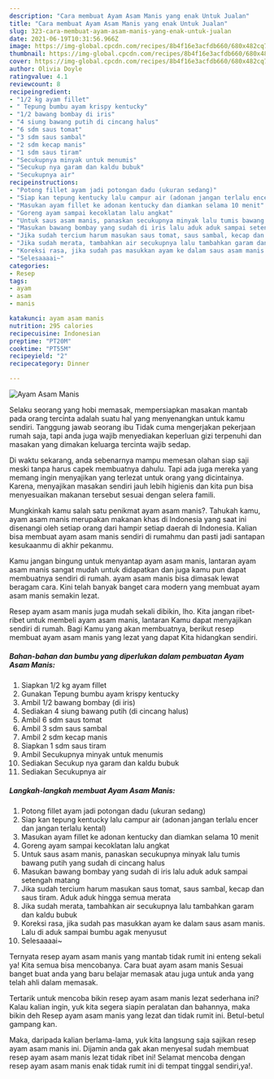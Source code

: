 ```yaml
---
description: "Cara membuat Ayam Asam Manis yang enak Untuk Jualan"
title: "Cara membuat Ayam Asam Manis yang enak Untuk Jualan"
slug: 323-cara-membuat-ayam-asam-manis-yang-enak-untuk-jualan
date: 2021-06-19T10:31:56.966Z
image: https://img-global.cpcdn.com/recipes/8b4f16e3acfdb660/680x482cq70/ayam-asam-manis-foto-resep-utama.jpg
thumbnail: https://img-global.cpcdn.com/recipes/8b4f16e3acfdb660/680x482cq70/ayam-asam-manis-foto-resep-utama.jpg
cover: https://img-global.cpcdn.com/recipes/8b4f16e3acfdb660/680x482cq70/ayam-asam-manis-foto-resep-utama.jpg
author: Olivia Doyle
ratingvalue: 4.1
reviewcount: 8
recipeingredient:
- "1/2 kg ayam fillet"
- " Tepung bumbu ayam krispy kentucky"
- "1/2 bawang bombay di iris"
- "4 siung bawang putih di cincang halus"
- "6 sdm saus tomat"
- "3 sdm saus sambal"
- "2 sdm kecap manis"
- "1 sdm saus tiram"
- "Secukupnya minyak untuk menumis"
- "Secukup nya garam dan kaldu bubuk"
- "Secukupnya air"
recipeinstructions:
- "Potong fillet ayam jadi potongan dadu (ukuran sedang)"
- "Siap kan tepung kentucky lalu campur air (adonan jangan terlalu encer dan jangan terlalu kental)"
- "Masukan ayam fillet ke adonan kentucky dan diamkan selama 10 menit"
- "Goreng ayam sampai kecoklatan lalu angkat"
- "Untuk saus asam manis, panaskan secukupnya minyak lalu tumis bawang putih yang sudah di cincang halus"
- "Masukan bawang bombay yang sudah di iris lalu aduk aduk sampai setengah matang"
- "Jika sudah tercium harum masukan saus tomat, saus sambal, kecap dan saus tiram. Aduk aduk hingga semua merata"
- "Jika sudah merata, tambahkan air secukupnya lalu tambahkan garam dan kaldu bubuk"
- "Koreksi rasa, jika sudah pas masukkan ayam ke dalam saus asam manis. Lalu di aduk sampai bumbu agak menyusut"
- "Selesaaaai~"
categories:
- Resep
tags:
- ayam
- asam
- manis

katakunci: ayam asam manis 
nutrition: 295 calories
recipecuisine: Indonesian
preptime: "PT20M"
cooktime: "PT55M"
recipeyield: "2"
recipecategory: Dinner

---
```



![Ayam Asam Manis](https://img-global.cpcdn.com/recipes/8b4f16e3acfdb660/680x482cq70/ayam-asam-manis-foto-resep-utama.jpg)

Selaku seorang yang hobi memasak, mempersiapkan masakan mantab pada orang tercinta adalah suatu hal yang menyenangkan untuk kamu sendiri. Tanggung jawab seorang ibu Tidak cuma mengerjakan pekerjaan rumah saja, tapi anda juga wajib menyediakan keperluan gizi terpenuhi dan masakan yang dimakan keluarga tercinta wajib sedap.

Di waktu  sekarang, anda sebenarnya mampu memesan olahan siap saji meski tanpa harus capek membuatnya dahulu. Tapi ada juga mereka yang memang ingin menyajikan yang terlezat untuk orang yang dicintainya. Karena, menyajikan masakan sendiri jauh lebih higienis dan kita pun bisa menyesuaikan makanan tersebut sesuai dengan selera famili. 



Mungkinkah kamu salah satu penikmat ayam asam manis?. Tahukah kamu, ayam asam manis merupakan makanan khas di Indonesia yang saat ini disenangi oleh setiap orang dari hampir setiap daerah di Indonesia. Kalian bisa membuat ayam asam manis sendiri di rumahmu dan pasti jadi santapan kesukaanmu di akhir pekanmu.

Kamu jangan bingung untuk menyantap ayam asam manis, lantaran ayam asam manis sangat mudah untuk didapatkan dan juga kamu pun dapat membuatnya sendiri di rumah. ayam asam manis bisa dimasak lewat beragam cara. Kini telah banyak banget cara modern yang membuat ayam asam manis semakin lezat.

Resep ayam asam manis juga mudah sekali dibikin, lho. Kita jangan ribet-ribet untuk membeli ayam asam manis, lantaran Kamu dapat menyajikan sendiri di rumah. Bagi Kamu yang akan membuatnya, berikut resep membuat ayam asam manis yang lezat yang dapat Kita hidangkan sendiri.

<!--inarticleads1-->

##### Bahan-bahan dan bumbu yang diperlukan dalam pembuatan Ayam Asam Manis:

1. Siapkan 1/2 kg ayam fillet
1. Gunakan  Tepung bumbu ayam krispy kentucky
1. Ambil 1/2 bawang bombay (di iris)
1. Sediakan 4 siung bawang putih (di cincang halus)
1. Ambil 6 sdm saus tomat
1. Ambil 3 sdm saus sambal
1. Ambil 2 sdm kecap manis
1. Siapkan 1 sdm saus tiram
1. Ambil Secukupnya minyak untuk menumis
1. Sediakan Secukup nya garam dan kaldu bubuk
1. Sediakan Secukupnya air




<!--inarticleads2-->

##### Langkah-langkah membuat Ayam Asam Manis:

1. Potong fillet ayam jadi potongan dadu (ukuran sedang)
1. Siap kan tepung kentucky lalu campur air (adonan jangan terlalu encer dan jangan terlalu kental)
1. Masukan ayam fillet ke adonan kentucky dan diamkan selama 10 menit
1. Goreng ayam sampai kecoklatan lalu angkat
1. Untuk saus asam manis, panaskan secukupnya minyak lalu tumis bawang putih yang sudah di cincang halus
1. Masukan bawang bombay yang sudah di iris lalu aduk aduk sampai setengah matang
1. Jika sudah tercium harum masukan saus tomat, saus sambal, kecap dan saus tiram. Aduk aduk hingga semua merata
1. Jika sudah merata, tambahkan air secukupnya lalu tambahkan garam dan kaldu bubuk
1. Koreksi rasa, jika sudah pas masukkan ayam ke dalam saus asam manis. Lalu di aduk sampai bumbu agak menyusut
1. Selesaaaai~




Ternyata resep ayam asam manis yang mantab tidak rumit ini enteng sekali ya! Kita semua bisa mencobanya. Cara buat ayam asam manis Sesuai banget buat anda yang baru belajar memasak atau juga untuk anda yang telah ahli dalam memasak.

Tertarik untuk mencoba bikin resep ayam asam manis lezat sederhana ini? Kalau kalian ingin, yuk kita segera siapin peralatan dan bahannya, maka bikin deh Resep ayam asam manis yang lezat dan tidak rumit ini. Betul-betul gampang kan. 

Maka, daripada kalian berlama-lama, yuk kita langsung saja sajikan resep ayam asam manis ini. Dijamin anda gak akan menyesal sudah membuat resep ayam asam manis lezat tidak ribet ini! Selamat mencoba dengan resep ayam asam manis enak tidak rumit ini di tempat tinggal sendiri,ya!.

